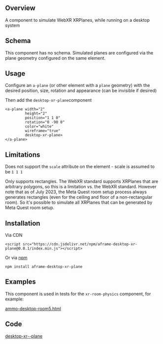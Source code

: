 ## Overview

A component to simulate WebXR XRPlanes, while running on a desktop system

## Schema

This component has no schema.  Simulated planes are configured via the plane geometry configured on the same element.

## Usage

Configure an `a-plane` (or other element with a `plane` geometry) with the desired position, size, rotation and appearance (can be invisible if desired)

Then add the `desktop-xr-plane`component 

```
<a-plane width="2"
         height="2"
         position="1 1 0"
         rotation="0 -90 0"
         color="white"
         wireframe="true"
         desktop-xr-plane>
</a-plane>
```



## Limitations

Does not support the `scale` attribute on the element - scale is assumed to be `1 1 1`

Only supports rectangles.  The WebXR standard supports XRPlanes that are arbitrary polygons, so this is a limitation vs. the WebXR standard.  However note that as of July 2023, the Meta Quest room setup process always generates rectangles (even for the ceiling and floor of a non-rectangular room).  So it's possible to simulate all XRPlanes that can be generated by Meta Quest room setup.



## Installation

Via CDN 
```
<script src="https://cdn.jsdelivr.net/npm/aframe-desktop-xr-plane@0.0.1/index.min.js"></script>
```

Or via [npm](https://www.npmjs.com/package/aframe-polygon-wireframe)

```
npm install aframe-desktop-xr-plane
```



## Examples

This component is used in tests for the `xr-room-physics` component, for example:

[ammo-desktop-room5.html](https://diarmidmackenzie.github.io/aframe-components/components/xr-room-physics/test/ammo-desktop-room5.html)



## Code

  [desktop-xr--plane](https://github.com/diarmidmackenzie/aframe-components/blob/main/components/desktop-xr-plane/index.js)


